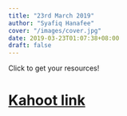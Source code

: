 ```yaml
---
title: "23rd March 2019"
author: "Syafiq Hanafee"
cover: "/images/cover.jpg"
date: 2019-03-23T01:07:38+08:00
draft: false
---
```


Click to get your resources!

<!--more-->

<h1><a target="_blank" href='https://create.kahoot.it/share/m2l1-refresher/107974bc-9a6b-4def-807f-3228fcb17d4e'>Kahoot link</a></h1>
